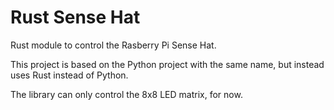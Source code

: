 # Rust Sense Hat

Rust module to control the Rasberry Pi Sense Hat.

This project is based on the Python project with the same name, but instead uses Rust instead of Python.

The library can only control the 8x8 LED matrix, for now.
